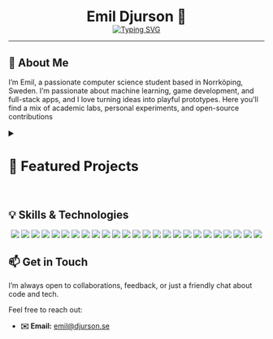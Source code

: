 <!-- Header -->
<h1 align="center" style="margin-bottom: 0; border-bottom: 0;">Emil Djurson 👋</h1>

<!-- Animated subtitle -->
<p align="center" style="margin: 0;">
  <a href="https://git.io/typing-svg">
    <img src="https://readme-typing-svg.demolab.com?font=Fira+Code&size=18&pause=1500&color=8A8A8A&center=true&width=500&lines=Ackchyually+not+an+engineer%E2%98%9D%EF%B8%8F%F0%9F%A4%93+(yet)" 
         alt="Typing SVG" />
  </a>
</p>

<!-- GitHub streak
<p align="center" style="margin: 0;">
  <a href="https://git.io/streak-stats">
    <img src="https://streak-stats.demolab.com/?user=Djurson" alt="GitHub Streak" />
  </a>
</p> -->

---

<h2 style="border-bottom: none;">💬 About Me</h2>
<p>
  I’m Emil, a passionate computer science student based in Norrköping, Sweden. I’m passionate about machine learning, game development, and full-stack apps, and I love turning ideas into playful prototypes.  
  Here you’ll find a mix of academic labs, personal experiments, and open-source contributions
</p>

<details> 
  <summary style="font-size: 18px; font-weight: bold;"><h2>🚀 Featured Projects<h2></summary>
  <p align="left">
    <a href="https://github.com/Skill-issue-coding/ml-model-for-image-classification">
      <img width="350" height="140" src="https://github-readme-stats.vercel.app/api/pin/?username=Skill-issue-coding&repo=ml-model-for-image-classification&hide_border=true&icon_color=F8D866" alt="ml-model-for-image-classification" />
    </a>
    <a href="https://github.com/Djurson/studydash">
      <img width="350" height="140" src="https://github-readme-stats.vercel.app/api/pin/?username=Djurson&repo=studydash&hide_border=true&icon_color=F8D866" alt="studydash" />
    </a>
    <a href="https://github.com/Skill-issue-coding/Docker-GO-NextJS-Test">
      <img width="350" height="140" src="https://github-readme-stats.vercel.app/api/pin/?username=Skill-issue-coding&repo=Docker-GO-NextJS-Test&hide_border=true&icon_color=F8D866" alt="Docker-GO-NextJS-Test" />
    </a>
    <a href="https://github.com/Djurson/PayDay2-2D">
      <img width="350" height="140" src="https://github-readme-stats.vercel.app/api/pin/?username=Djurson&repo=PayDay2-2D&hide_border=true&icon_color=F8D866" alt="PayDay2-2D" />
    </a>
    <a href="https://github.com/Djurson/RayTracingTest">
      <img width="350" height="140" src="https://github-readme-stats.vercel.app/api/pin/?username=Djurson&repo=RayTracingTest&hide_border=true&icon_color=F8D866" alt="RayTracingTest" />
    </a>
    <a href="https://github.com/Djurson/TFYA65">
      <img width="350" height="140" src="https://github-readme-stats.vercel.app/api/pin/?username=Djurson&repo=TFYA65&hide_border=true&icon_color=F8D866" alt="TFYA65" />
    </a>
  </p>

</details>

<h2>💡 Skills & Technologies</h2>

<p align="center"> 
    <img src="https://img.shields.io/badge/Vercel-%23000000.svg?style=for-the-badge&logo=vercel&logoColor=white" />
    <img src="https://img.shields.io/badge/Firebase-039BE5?style=for-the-badge&logo=Firebase&logoColor=white" />
    <img src="https://img.shields.io/badge/Postgres-%23316192.svg?style=for-the-badge&logo=postgresql&logoColor=white" />
    <img src="https://img.shields.io/badge/NumPy-4DABCF?style=for-the-badge&logo=numpy&logoColor=fff" />
    <img src="https://img.shields.io/badge/Pandas-150458?style=for-the-badge&logo=pandas&logoColor=fff" />
    <img src="https://img.shields.io/badge/Blender-%23F5792A.svg?style=for-the-badge&logo=blender&logoColor=white" />
    <img src="https://img.shields.io/badge/Figma-F24E1E?style=for-the-badge&logo=figma&logoColor=white" />
    <img src="https://img.shields.io/badge/Docker-2496ED?style=for-the-badge&logo=docker&logoColor=fff" />
    <img src="https://img.shields.io/badge/Flask-000?style=for-the-badge&logo=flask&logoColor=fff" />
    <img src="https://img.shields.io/badge/Next.js-black?style=for-the-badge&logo=next.js&logoColor=white" />
    <img src="https://img.shields.io/badge/Node.js-6DA55F?style=for-the-badge&logo=node.js&logoColor=white" />
    <img src="https://img.shields.io/badge/React-%2320232a.svg?style=for-the-badge&logo=react&logoColor=%2361DAFB" />
    <img src="https://img.shields.io/badge/Unreal%20Engine-%23313131.svg?style=for-the-badge&logo=unrealengine&logoColor=white" />
    <img src="https://img.shields.io/badge/Unity-%23000000.svg?style=for-the-badge&logo=unity&logoColor=white" />
    <img src="https://img.shields.io/badge/cmake-darkgreen?style=for-the-badge&logo=cmake
    " />
    <img src="https://img.shields.io/badge/C++-%2300599C.svg?style=for-the-badge&logo=c%2B%2B&logoColor=white" />
    <img src="https://custom-icon-badges.demolab.com/badge/C%23-%23239120.svg?style=for-the-badge&logo=cshrp&logoColor=white" />
    <img src="https://img.shields.io/badge/Go-%2300ADD8.svg?style=for-the-badge&logo=go&logoColor=white" />
    <img src="https://img.shields.io/badge/CSS-1572B6?style=for-the-badge&logo=css3&logoColor=fff" />
    <img src="https://img.shields.io/badge/HTML-%23E34F26.svg?style=for-the-badge&logo=html5&logoColor=white" />
    <img src="https://img.shields.io/badge/JavaScript-F7DF1E?style=for-the-badge&logo=javascript&logoColor=000" />
    <img src="https://img.shields.io/badge/TypeScript-3178C6?style=for-the-badge&logo=typescript&logoColor=fff" />
    <img src="https://img.shields.io/badge/Java-%23ED8B00.svg?style=for-the-badge&logo=openjdk&logoColor=white" />
    <img src="https://img.shields.io/badge/php-%23777BB4.svg?style=for-the-badge&logo=php&logoColor=white" />
    <img src="https://img.shields.io/badge/Python-3776AB?style=for-the-badge&logo=python&logoColor=fff" />
</p>

<h2 style="border-bottom: none;">📫 Get in Touch</h2>

<p>
  I’m always open to collaborations, feedback, or just a friendly chat about code and tech.
</p>

Feel free to reach out:

- **✉️ Email:** emil@djurson.se
